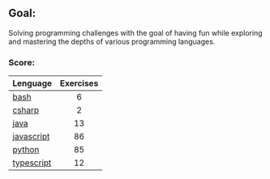 ## Goal:
Solving programming challenges with the goal of having fun while exploring and mastering the depths of various programming languages.

### Score:
| Lenguage | Exercises |
|---|:---:|
| [bash](/bash) | 6 |
| [csharp](/csharp) | 2 |
| [java](/java) | 13 |
| [javascript](/javascript) | 86 |
| [python](/python) | 85 |
| [typescript](/typescript) | 12 |
